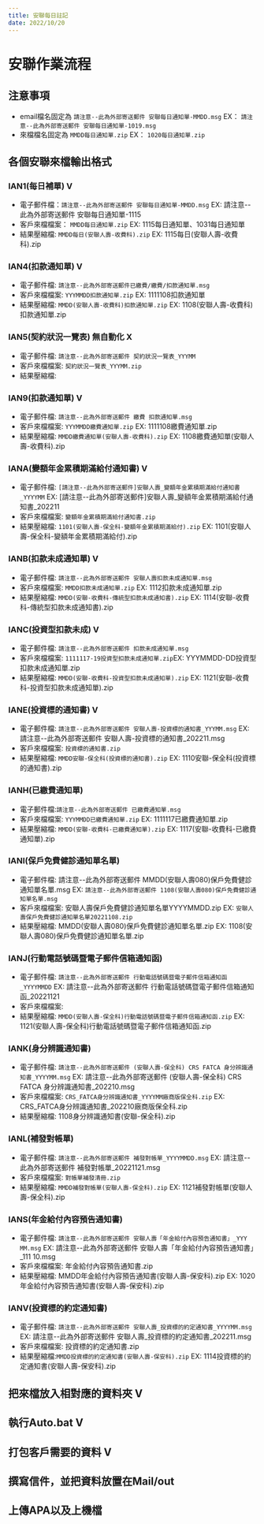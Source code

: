 ```yaml
---
title: 安聯每日註記
date: 2022/10/20
---
```


# 安聯作業流程

## 注意事項

* email檔名固定為 `請注意--此為外部寄送郵件 安聯每日通知單-MMDD.msg` 
EX： `請注意--此為外部寄送郵件 安聯每日通知單-1019.msg`
* 來檔檔名固定為 `MMDD每日通知單.zip`
EX： `1020每日通知單.zip`

## 各個安聯來檔輸出格式

<!-- 
### IAN()
* 電子郵件檔: 
* 客戶來檔檔案: 
* 結果壓縮檔:  
-->

### IAN1(每日補單) V
* 電子郵件檔：`請注意--此為外部寄送郵件 安聯每日通知單-MMDD.msg` EX: 請注意--此為外部寄送郵件 安聯每日通知單-1115
* 客戶來檔檔案： `MMDD每日通知單.zip` EX: 1115每日通知單、1031每日通知單
* 結果壓縮檔: `MMDD每日(安聯人壽-收費科).zip` EX: 1115每日(安聯人壽-收費科).zip

### IAN4(扣款通知單) V
* 電子郵件檔: `請注意--此為外部寄送郵件已繳費/繳費/扣款通知單.msg`
* 客戶來檔檔案: `YYYMMDD扣款通知單.zip` EX: 1111108扣款通知單
* 結果壓縮檔: `MMDD(安聯人壽-收費科)扣款通知單.zip` EX: 1108(安聯人壽-收費科)扣款通知單.zip

### IAN5(契約狀況一覽表) 無自動化 X
* 電子郵件檔: `請注意--此為外部寄送郵件 契約狀況一覽表_YYYMM`
* 客戶來檔檔案: `契約狀況一覽表_YYYMM.zip`
* 結果壓縮檔: 

### IAN9(扣款通知單) V
* 電子郵件檔: `請注意--此為外部寄送郵件 繳費 扣款通知單.msg`
* 客戶來檔檔案: `YYYMMDD繳費通知單.zip` EX: 1111108繳費通知單.zip
* 結果壓縮檔: `MMDD繳費通知單(安聯人壽-收費科).zip` EX: 1108繳費通知單(安聯人壽-收費科).zip

### IANA(變額年金累積期滿給付通知書) V
* 電子郵件檔: `[請注意--此為外部寄送郵件]安聯人壽_變額年金累積期滿給付通知書_YYYYMM` EX: [請注意--此為外部寄送郵件]安聯人壽_變額年金累積期滿給付通知書_202211 
* 客戶來檔檔案: `變額年金累積期滿給付通知書.zip`
* 結果壓縮檔: `1101(安聯人壽-保全科-變額年金累積期滿給付).zip` EX: 1101(安聯人壽-保全科-變額年金累積期滿給付).zip

### IANB(扣款未成通知單) V
* 電子郵件檔: `請注意--此為外部寄送郵件 安聯人壽扣款未成通知單.msg`
* 客戶來檔檔案: `MMDD扣款未成通知單.zip` EX: 1112扣款未成通知單.zip
* 結果壓縮檔: `MMDD(安聯-收費科-傳統型扣款未成通知書).zip` EX: 1114(安聯-收費科-傳統型扣款未成通知書).zip

### IANC(投資型扣款未成) V
* 電子郵件檔: `請注意--此為外部寄送郵件 扣款未成通知單.msg`
* 客戶來檔檔案: `1111117-19投資型扣款未成通知單.zip`EX: YYYMMDD-DD投資型扣款未成通知單.zip
* 結果壓縮檔: `MMDD(安聯-收費科-投資型扣款未成通知單).zip` EX: 1121(安聯-收費科-投資型扣款未成通知單).zip

### IANE(投資標的通知書) V
* 電子郵件檔: `請注意--此為外部寄送郵件 安聯人壽-投資標的通知書_YYYMM.msg` EX: 請注意--此為外部寄送郵件 安聯人壽-投資標的通知書_202211.msg
* 客戶來檔檔案: `投資標的通知書.zip`
* 結果壓縮檔: `MMDD安聯-保全科(投資標的通知書).zip` EX: 1110安聯-保全科(投資標的通知書).zip

### IANH(已繳費通知單)
* 電子郵件檔:`請注意--此為外部寄送郵件 已繳費通知單.msg` 
* 客戶來檔檔案: `YYYMMDD已繳費通知單.zip` EX: 1111117已繳費通知單.zip
* 結果壓縮檔: `MMDD(安聯-收費科-已繳費通知單).zip` EX: 1117(安聯-收費科-已繳費通知單).zip

### IANI(保戶免費健診通知單名單)
* 電子郵件檔: 請注意--此為外部寄送郵件 MMDD(安聯人壽080)保戶免費健診通知單名單.msg EX: `請注意--此為外部寄送郵件 1108(安聯人壽080)保戶免費健診通知單名單.msg` 
* 客戶來檔檔案: 安聯人壽保戶免費健診通知單名單YYYYMMDD.zip EX: `安聯人壽保戶免費健診通知單名單20221108.zip`
* 結果壓縮檔: MMDD(安聯人壽080)保戶免費健診通知單名單.zip EX: 1108(安聯人壽080)保戶免費健診通知單名單.zip 

### IANJ(行動電話號碼暨電子郵件信箱通知函)
* 電子郵件檔: `請注意--此為外部寄送郵件 行動電話號碼暨電子郵件信箱通知函_YYYYMMDD` EX: 請注意--此為外部寄送郵件 行動電話號碼暨電子郵件信箱通知函_20221121
* 客戶來檔檔案: 
* 結果壓縮檔: `MMDD(安聯人壽-保全科)行動電話號碼暨電子郵件信箱通知函.zip` EX: 1121(安聯人壽-保全科)行動電話號碼暨電子郵件信箱通知函.zip

### IANK(身分辨識通知書)
* 電子郵件檔: `請注意--此為外部寄送郵件 (安聯人壽-保全科) CRS FATCA 身分辨識通知書_YYYYMM.msg` EX: 請注意--此為外部寄送郵件 (安聯人壽-保全科) CRS FATCA 身分辨識通知書_202210.msg
* 客戶來檔檔案: `CRS_FATCA身分辨識通知書_YYYYMM廠商版保全科.zip` EX: CRS_FATCA身分辨識通知書_202210廠商版保全科.zip
* 結果壓縮檔: 1108身分辨識通知書(安聯-保全科).zip

### IANL(補發對帳單)
* 電子郵件檔: `請注意--此為外部寄送郵件 補發對帳單_YYYYMMDD.msg` EX: 請注意--此為外部寄送郵件 補發對帳單_20221121.msg
* 客戶來檔檔案: `對帳單補發清冊.zip`
* 結果壓縮檔: `MMDD補發對帳單(安聯人壽-保全科).zip` EX: 1121補發對帳單(安聯人壽-保全科).zip

### IANS(年金給付內容預告通知書)
* 電子郵件檔: `請注意--此為外部寄送郵件 安聯人壽「年金給付內容預告通知書」_YYY MM.msg` EX: 請注意--此為外部寄送郵件 安聯人壽「年金給付內容預告通知書」_111 10.msg
* 客戶來檔檔案: 年金給付內容預告通知書.zip 
* 結果壓縮檔: MMDD年金給付內容預告通知書(安聯人壽-保安科).zip EX: 1020年金給付內容預告通知書(安聯人壽-保安科).zip

### IANV(投資標的約定通知書)
* 電子郵件檔: `請注意--此為外部寄送郵件 安聯人壽_投資標的約定通知書_YYYYMM.msg` EX: 請注意--此為外部寄送郵件 安聯人壽_投資標的約定通知書_202211.msg
* 客戶來檔檔案: 投資標的約定通知書.zip
* 結果壓縮檔:`MMDD投資標的約定通知書(安聯人壽-保安科).zip` EX: 1114投資標的約定通知書(安聯人壽-保安科).zip

## 把來檔放入相對應的資料夾 V

## 執行Auto.bat V

## 打包客戶需要的資料 V

## 撰寫信件，並把資料放置在Mail/out

## 上傳APA以及上機檔
